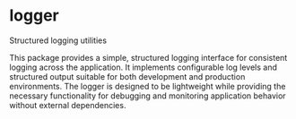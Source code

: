 # logger

Structured logging utilities

This package provides a simple, structured logging interface for consistent logging across the application. It implements configurable log levels and structured output suitable for both development and production environments. The logger is designed to be lightweight while providing the necessary functionality for debugging and monitoring application behavior without external dependencies.
